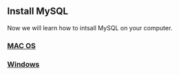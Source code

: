 ## Install MySQL
Now we will learn how to intsall MySQL on your computer.
### [MAC OS](https://github.com/Nizar7zak/LEARN-MySQL/blob/main/install%20MySQL/MACOS.md)
###  [Windows](https://github.com/Nizar7zak/LEARN-MySQL/blob/main/install%20MySQL/WINDOWS.md)  